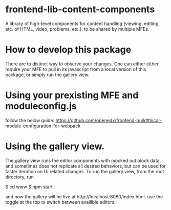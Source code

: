 # frontend-lib-content-components
A library of high-level components for content handling (viewing, editing, etc. of HTML, video, problems, etc.), to be shared by multiple MFEs.


# How to develop this package
There are to distinct way to observe your changes. One can either either require your MFE to pull in its javascript from a local version of this package, or simply run the gallery view.

# Using your prexisting MFE and moduleconfig.js 
follow the below guide:
 https://github.com/openedx/frontend-build#local-module-configuration-for-webpack

# Using the gallery view.
The gallery view runs the editor components with mocked out block data, and sometimes does not replicate all desired behaviors, but can be used for faster iteration on UI related changes. To run the gallery view, from the root directory, run

$ cd www
$ npm start

and now the gallery will be live at http://localhost:8080/index.html. use the toggle at the top to switch between availible editors.

